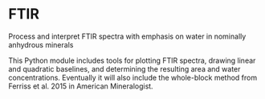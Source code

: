 # FTIR
Process and interpret FTIR spectra with emphasis on water in nominally anhydrous minerals

This Python module includes tools for plotting FTIR spectra, drawing linear and quadratic baselines, and determining the resulting area and water concentrations. Eventually it will also include the whole-block method from Ferriss et al. 2015 in American Mineralogist.
